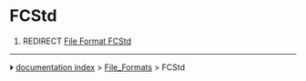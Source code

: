 # FCStd
1.  REDIRECT [File Format FCStd](File_Format_FCStd.md)



---
⏵ [documentation index](../README.md) > [File_Formats](Category_File_Formats.md) > FCStd
